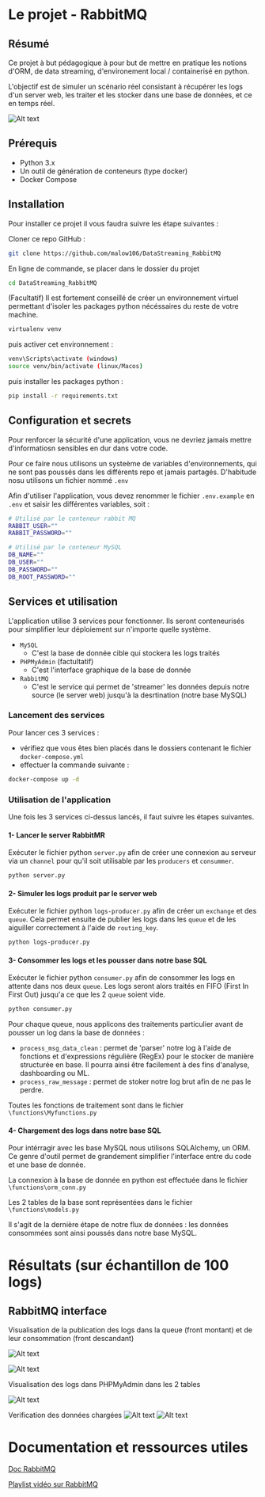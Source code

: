 
# Le projet - RabbitMQ

## Résumé 
Ce projet à but pédagogique à pour but de mettre en pratique les notions d'ORM, de data streaming, d'environement local / containerisé en python.

L'objectif est de simuler un scénario réel consistant à récupérer les logs d'un server web, les traiter et les stocker dans une base de données, et ce en temps réel.

![Alt text](img/img_app.png)


## Prérequis

- Python 3.x
- Un outil de génération de conteneurs (type docker)
- Docker Compose


## Installation

Pour installer ce projet il vous faudra suivre les étape suivantes :

Cloner ce repo GitHub :
```bash
git clone https://github.com/malow106/DataStreaming_RabbitMQ
```

En ligne de commande, se placer dans le dossier du projet
```bash
cd DataStreaming_RabbitMQ
``` 

(Facultatif) Il est fortement conseillé de créer un environnement virtuel permettant d'isoler les packages python nécéssaires du reste de votre machine.
```bash
virtualenv venv
``` 
puis activer cet environnement :
```bash
venv\Scripts\activate (windows)
source venv/bin/activate (linux/Macos)
``` 

puis installer les packages python :
```bash
pip install -r requirements.txt
``` 

## Configuration et secrets

Pour renforcer la sécurité d'une application, vous ne devriez jamais mettre d'informatiosn sensibles en dur dans votre code.

Pour ce faire nous utilisons un systeème de variables d'environnements, qui ne sont pas poussés dans les différents repo et jamais partagés. D'habitude nosu utilisons un fichier nommé `.env`

Afin d'utiliser l'application, vous devez renommer le fichier `.env.example` en `.env` et saisir les différentes variables, soit :
```bash
# Utilisé par le conteneur rabbit MQ
RABBIT_USER=""   
RABBIT_PASSWORD=""

# Utilisé par le conteneur MySQL
DB_NAME=""
DB_USER=""
DB_PASSWORD=""
DB_ROOT_PASSWORD=""
``` 
## Services et utilisation

L'application utilise 3 services pour fonctionner. Ils seront conteneurisés pour simplifier leur déploiement sur n'importe quelle système.

- `MySQL`
    - C'est la base de donnée cible qui stockera les logs traités
- `PHPMyAdmin` (factultatif)
    - C'est l'interface graphique de la base de donnée
- `RabbitMQ`
    - C'est le service qui permet de 'streamer' les données depuis notre source (le server web) jusqu'à la desrtination (notre base MySQL)

### Lancement des services

Pour lancer ces 3 services :
- vérifiez que vous êtes bien placés dans le dossiers contenant le fichier `docker-compose.yml`
- effectuer la commande suivante : 
```bash
docker-compose up -d
```

### Utilisation de l'application

Une fois les 3 services ci-dessus lancés, il faut suivre les étapes suivantes.

#### 1- Lancer le server RabbitMR

Exécuter le fichier python `server.py` afin de créer une connexion au serveur via un `channel` pour qu'il soit utilisable par les `producers` et `consummer`.
```bash
python server.py
```


#### 2- Simuler les logs produit par le server web

Exécuter le fichier python `logs-producer.py` afin de créer un `exchange` et des `queue`. Cela permet ensuite de publier les logs dans les `queue` et de les aiguiller correctement à l'aide de `routing_key`.
```bash
python logs-producer.py
```

#### 3- Consommer les logs et les pousser dans notre base SQL

Exécuter le fichier python `consumer.py` afin de consommer les logs en attente dans nos deux `queue`. Les logs seront alors traités en FIFO (First In First Out) jusqu'a ce que les 2 `queue` soient vide.
```bash
python consumer.py
```
Pour chaque queue, nous applicons des traitements particulier avant de pousser un log dans la base de données :
- `process_msg_data_clean` : permet de 'parser' notre log à l'aide de fonctions et d'expressions régulière (RegEx) pour le stocker de manière structurée en base. Il pourra ainsi être facilement à des fins d'analyse, dashboarding ou ML.
- `process_raw_message` : permet de stoker notre log brut afin de ne pas le perdre.

Toutes les fonctions de traitement sont dans le fichier `\functions\Myfunctions.py`

#### 4- Chargement des logs dans notre base SQL

Pour intérragir avec les base MySQL nous utilisons SQLAlchemy, un ORM. Ce genre d'outil permet de grandement simplifier l'interface entre du code et une base de donnée.

La connexion à la base de donnée en python est effectuée dans le fichier `\functions\orm_conn.py`

Les 2 tables de la base sont représentées dans le fichier `\functions\models.py`

Il s'agit de la dernière étape de notre flux de données : les données consommées sont ainsi poussés dans notre base MySQL.

# Résultats (sur échantillon de 100 logs)

## RabbitMQ interface
Visualisation de la publication des logs dans la queue (front montant) et de leur consommation (front descandant)

![Alt text](img/img_rabbit1.png)

![Alt text](img/img_rabbit2.png)

Visualisation des logs dans PHPMyAdmin dans les 2 tables

![Alt text](img/img_mysql1.png)

Verification des données chargées
![Alt text](img/img_mysql2.png)
![Alt text](img/img_mysql3.png)
# Documentation et ressources utiles

[Doc RabbitMQ](https://www.rabbitmq.com/tutorials/tutorial-one-python.html)

[Playlist vidéo sur RabbitMQ](https://youtube.com/playlist?list=PLn6POgpklwWqiqKEriklbvbSd60-weOqh)


